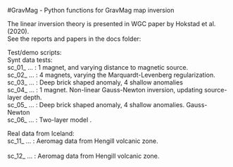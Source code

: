 #GravMag - Python functions for GravMag map inversion

The linear inversion theory is presented in WGC paper by Hokstad et al. (2020). <br />
See the reports and papers in the docs folder: <br />

Test/demo scripts:<br /> 
Synt data tests:<br /> 
    sc_01_ ... : 1 magnet, and varying distance to magnetic source.<br /> 
    sc_02_ ... : 4 magnets, varying the Marquardt-Levenberg regularization.<br /> 
    sc_03_ ... : Deep brick shaped anomaly, 4 shallow anomalies<br /> 
    sc_04_ ... : 1 magnet. Non-linear Gauss-Newton inversion, updating source-layer depth.<br /> 
    sc_05_ ... : Deep brick shaped anomaly, 4 shallow anomalies. Gauss-Newton <br /> 
    sc_06_ ... : Two-layer model .<br />

Real data from Iceland: <br /> 
    sc_11_ ... : Aeromag data from Hengill volcanic zone. <br />   
    sc_12_ ... : Aeromag data from Hengill volcanic zone. <br />   